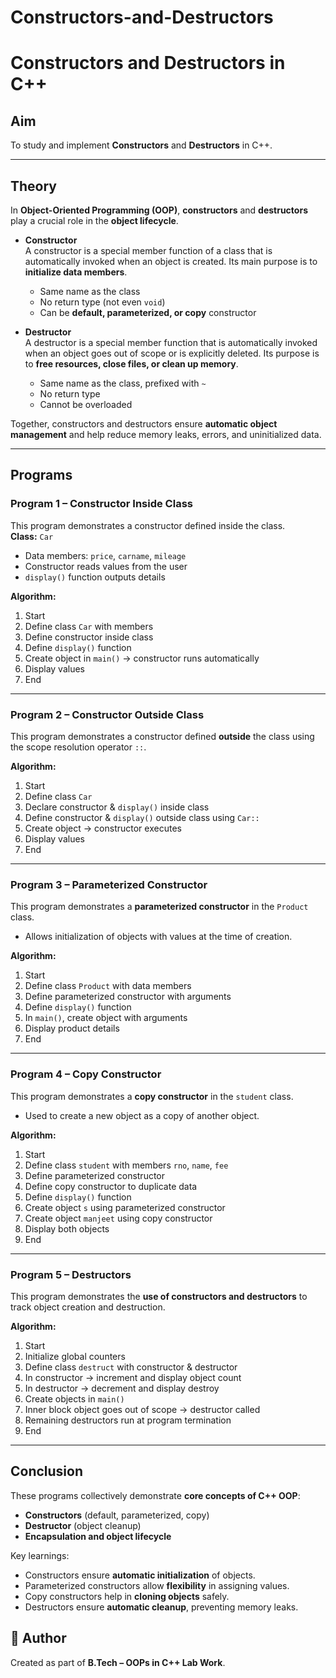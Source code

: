 # Constructors-and-Destructors
# Constructors and Destructors in C++

##  Aim
To study and implement **Constructors** and **Destructors** in C++. 

---

##  Theory

In **Object-Oriented Programming (OOP)**, **constructors** and **destructors** play a crucial role in the **object lifecycle**.

- **Constructor**  
  A constructor is a special member function of a class that is automatically invoked when an object is created. Its main purpose is to **initialize data members**.  
  - Same name as the class  
  - No return type (not even `void`)  
  - Can be **default, parameterized, or copy** constructor  

- **Destructor**  
  A destructor is a special member function that is automatically invoked when an object goes out of scope or is explicitly deleted. Its purpose is to **free resources, close files, or clean up memory**.  
  - Same name as the class, prefixed with `~`  
  - No return type  
  - Cannot be overloaded  

Together, constructors and destructors ensure **automatic object management** and help reduce memory leaks, errors, and uninitialized data.  

---

##  Programs

###  Program 1 – Constructor Inside Class
This program demonstrates a constructor defined inside the class.  
**Class:** `Car`  
- Data members: `price`, `carname`, `mileage`  
- Constructor reads values from the user  
- `display()` function outputs details  

**Algorithm:**
1. Start  
2. Define class `Car` with members  
3. Define constructor inside class  
4. Define `display()` function  
5. Create object in `main()` → constructor runs automatically  
6. Display values  
7. End  

---

###  Program 2 – Constructor Outside Class
This program demonstrates a constructor defined **outside** the class using the scope resolution operator `::`.  

**Algorithm:**
1. Start  
2. Define class `Car`  
3. Declare constructor & `display()` inside class  
4. Define constructor & `display()` outside class using `Car::`  
5. Create object → constructor executes  
6. Display values  
7. End  

---

### Program 3 – Parameterized Constructor
This program demonstrates a **parameterized constructor** in the `Product` class.  
- Allows initialization of objects with values at the time of creation.  

**Algorithm:**
1. Start  
2. Define class `Product` with data members  
3. Define parameterized constructor with arguments  
4. Define `display()` function  
5. In `main()`, create object with arguments  
6. Display product details  
7. End  

---

###  Program 4 – Copy Constructor
This program demonstrates a **copy constructor** in the `student` class.  
- Used to create a new object as a copy of another object.  

**Algorithm:**
1. Start  
2. Define class `student` with members `rno`, `name`, `fee`  
3. Define parameterized constructor  
4. Define copy constructor to duplicate data  
5. Define `display()` function  
6. Create object `s` using parameterized constructor  
7. Create object `manjeet` using copy constructor  
8. Display both objects  
9. End  

---

###  Program 5 – Destructors
This program demonstrates the **use of constructors and destructors** to track object creation and destruction.  

**Algorithm:**
1. Start  
2. Initialize global counters  
3. Define class `destruct` with constructor & destructor  
4. In constructor → increment and display object count  
5. In destructor → decrement and display destroy  
6. Create objects in `main()`  
7. Inner block object goes out of scope → destructor called  
8. Remaining destructors run at program termination  
9. End  

---

##  Conclusion
These programs collectively demonstrate **core concepts of C++ OOP**:
- **Constructors** (default, parameterized, copy)  
- **Destructor** (object cleanup)  
- **Encapsulation and object lifecycle**  

Key learnings:
- Constructors ensure **automatic initialization** of objects.  
- Parameterized constructors allow **flexibility** in assigning values.  
- Copy constructors help in **cloning objects** safely.  
- Destructors ensure **automatic cleanup**, preventing memory leaks.  

## 📌 Author
Created as part of **B.Tech – OOPs in C++ Lab Work**.  
